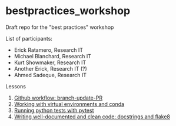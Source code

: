 # bestpractices_workshop
 Draft repo for the "best practices" workshop

List of participants:
- Erick Ratamero, Research IT
- Michael Blanchard, Research IT
- Kurt Showmaker, Research IT
- Another Erick, Research IT (?)
- Ahmed Sadeque, Research IT


Lessons

1. [Github workflow: branch-update-PR](git.md)
2. [Working with virtual environments and conda](conda.md)
3. [Running python tests with pytest](pytest.md)
4. [Writing well-documented and clean code: docstrings and flake8](docstrings.md)
